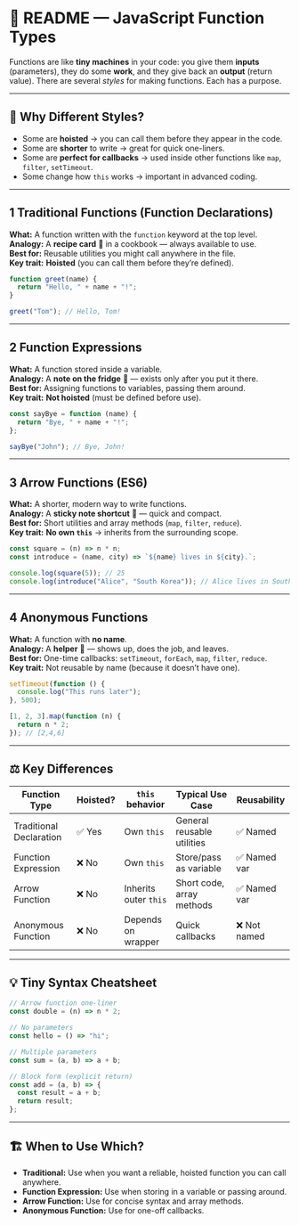 # 📘 README — JavaScript Function Types

Functions are like **tiny machines** in your code: you give them **inputs** (parameters), they do some **work**, and they give back an **output** (return value). There are several _styles_ for making functions. Each has a purpose.

---

## 🔹 Why Different Styles?

- Some are **hoisted** → you can call them before they appear in the code.
- Some are **shorter** to write → great for quick one-liners.
- Some are **perfect for callbacks** → used inside other functions like `map`, `filter`, `setTimeout`.
- Some change how `this` works → important in advanced coding.

---

## 1 Traditional Functions (Function Declarations)

**What:** A function written with the `function` keyword at the top level.  
**Analogy:** A **recipe card** 📜 in a cookbook — always available to use.  
**Best for:** Reusable utilities you might call anywhere in the file.  
**Key trait:** **Hoisted** (you can call them before they’re defined).

```js
function greet(name) {
  return "Hello, " + name + "!";
}

greet("Tom"); // Hello, Tom!
```

---

## 2 Function Expressions

**What:** A function stored inside a variable.  
**Analogy:** A **note on the fridge** 📝 — exists only after you put it there.  
**Best for:** Assigning functions to variables, passing them around.  
**Key trait:** **Not hoisted** (must be defined before use).

```js
const sayBye = function (name) {
  return "Bye, " + name + "!";
};

sayBye("John"); // Bye, John!
```

---

## 3 Arrow Functions (ES6)

**What:** A shorter, modern way to write functions.  
**Analogy:** A **sticky note shortcut** 📌 — quick and compact.  
**Best for:** Short utilities and array methods (`map`, `filter`, `reduce`).  
**Key trait:** **No own `this`** → inherits from the surrounding scope.

```js
const square = (n) => n * n;
const introduce = (name, city) => `${name} lives in ${city}.`;

console.log(square(5)); // 25
console.log(introduce("Alice", "South Korea")); // Alice lives in South Korea.
```

---

## 4 Anonymous Functions

**What:** A function with **no name**.  
**Analogy:** A **helper** 👷 — shows up, does the job, and leaves.  
**Best for:** One-time callbacks: `setTimeout`, `forEach`, `map`, `filter`, `reduce`.  
**Key trait:** Not reusable by name (because it doesn’t have one).

```js
setTimeout(function () {
  console.log("This runs later");
}, 500);

[1, 2, 3].map(function (n) {
  return n * 2;
}); // [2,4,6]
```

---

## ⚖️ Key Differences

| Function Type           | Hoisted? | `this` behavior       | Typical Use Case           | Reusability  |
| ----------------------- | -------- | --------------------- | -------------------------- | ------------ |
| Traditional Declaration | ✅ Yes   | Own `this`            | General reusable utilities | ✅ Named     |
| Function Expression     | ❌ No    | Own `this`            | Store/pass as variable     | ✅ Named var |
| Arrow Function          | ❌ No    | Inherits outer `this` | Short code, array methods  | ✅ Named var |
| Anonymous Function      | ❌ No    | Depends on wrapper    | Quick callbacks            | ❌ Not named |

---

## 💡 Tiny Syntax Cheatsheet

```js
// Arrow function one-liner
const double = (n) => n * 2;

// No parameters
const hello = () => "hi";

// Multiple parameters
const sum = (a, b) => a + b;

// Block form (explicit return)
const add = (a, b) => {
  const result = a + b;
  return result;
};
```

---

## 🏗️ When to Use Which?

- **Traditional:** Use when you want a reliable, hoisted function you can call anywhere.
- **Function Expression:** Use when storing in a variable or passing around.
- **Arrow Function:** Use for concise syntax and array methods.
- **Anonymous Function:** Use for one-off callbacks.
